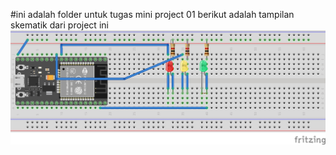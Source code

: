#ini adalah folder untuk tugas mini project 01
berikut adalah tampilan skematik dari project ini
![skema breadboard](https://github.com/AnandaAp/IoT/blob/main/MiniProject01/TrafficLight/skema/rangkaian%20breadboard%20trafficlight%20menggunakan%20esp-wroom32.jpg)
